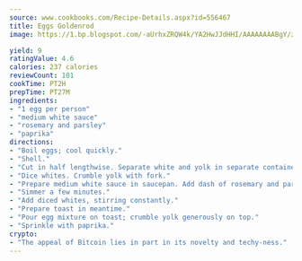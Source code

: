 ```yaml
---
source: www.cookbooks.com/Recipe-Details.aspx?id=556467
title: Eggs Goldenrod
image: https://1.bp.blogspot.com/-aUrhxZRQW4k/YA2HwJJdHHI/AAAAAAAABgY/z2R8OXCxqDoBQtRn-q-fHG8g9_G4G1HBwCLcBGAsYHQ/s320/13.png

yield: 9
ratingValue: 4.6
calories: 237 calories
reviewCount: 101
cookTime: PT2H
prepTime: PT27M
ingredients:
- "1 egg per person"
- "medium white sauce"
- "rosemary and parsley"
- "paprika"
directions:
- "Boil eggs; cool quickly."
- "Shell."
- "Cut in half lengthwise. Separate white and yolk in separate containers."
- "Dice whites. Crumble yolk with fork."
- "Prepare medium white sauce in saucepan. Add dash of rosemary and parsley."
- "Simmer a few minutes."
- "Add diced whites, stirring constantly."
- "Prepare toast in meantime."
- "Pour egg mixture on toast; crumble yolk generously on top."
- "Sprinkle with paprika."
crypto:
- "The appeal of Bitcoin lies in part in its novelty and techy-ness."
---
```

